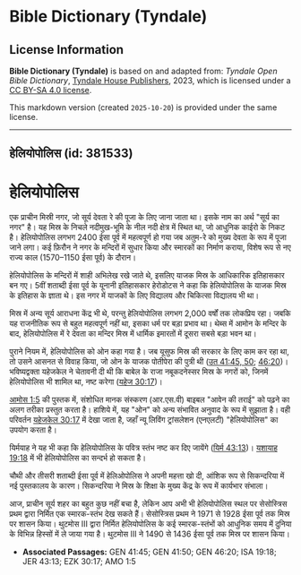 # Bible Dictionary (Tyndale)

## License Information

**Bible Dictionary (Tyndale)** is based on and adapted from: _Tyndale Open Bible Dictionary_, [Tyndale House Publishers](https://tyndaleopenresources.com/), 2023, which is licensed under a [CC BY-SA 4.0 license](https://creativecommons.org/licenses/by-sa/4.0/legalcode.en).

This markdown version (created `2025-10-20`) is provided under the same license.



--------------------------------

## हेलियोपोलिस (id: 381533)

हेलियोपोलिस
===========

एक प्राचीन मिस्री नगर, जो सूर्य देवता रे की पूजा के लिए जाना जाता था। इसके नाम का अर्थ "सूर्य का नगर" है। यह मिस्र के निचले नदीमुख\-भूमि के नील नदी क्षेत्र में स्थित था, जो आधुनिक काईरो के निकट है। हेलियोपोलिस लगभग 2400 ईसा पूर्व में महत्वपूर्ण हो गया जब अतुम\-रे को मुख्य देवता के रूप में पूजा जाने लगा। कई फ़िरौन ने नगर के मन्दिरों में सुधार किया और स्मारकों का निर्माण कराया, विशेष रूप से नए राज्य काल (1570–1150 ईसा पूर्व) के दौरान।

हेलियोपोलिस के मन्दिरों में शाही अभिलेख रखे जाते थे, इसलिए याजक मिस्र के आधिकारिक इतिहासकार बन गए। 5वीं शताब्दी ईसा पूर्व के यूनानी इतिहासकार हेरोडोटस ने कहा कि हेलियोपोलिस के याजक मिस्र के इतिहास के ज्ञाता थे। इस नगर में याजकों के लिए विद्यालय और चिकित्सा विद्यालय भी था।

मिस्र में अन्य सूर्य आराधना केंद्र भी थे, परन्तु हेलियोपोलिस लगभग 2,000 वर्षों तक लोकप्रिय रहा। जबकि यह राजनीतिक रूप से बहुत महत्वपूर्ण नहीं था, इसका धर्म पर बड़ा प्रभाव था। थेब्स में आमोन के मन्दिर के बाद, हेलियोपोलिस में रे देवता का मन्दिर मिस्र में धार्मिक इमारतों में दूसरा सबसे बड़ा भवन था।

पुराने नियम में, हेलियोपोलिस को ओन कहा गया है। जब यूसुफ मिस्र की सरकार के लिए काम कर रहा था, तो उसने आसनत से विवाह किया, जो ओन के याजक पोतीपेरा की पुत्री थी ([उत 41:45, 50](https://ref.ly/Gen41:45,Gen41:50); [46:20](https://ref.ly/Gen46:20))। भविष्यद्वक्ता यहेजकेल ने चेतावनी दी थी कि बाबेल के राजा नबूकदनेस्सर मिस्र के नगरों को, जिनमें हेलियोपोलिस भी शामिल था, नष्ट करेगा ([यहेज 30:17](https://ref.ly/Ezek30:17))।

[आमोस 1:5](https://ref.ly/Amos1:5) की पुस्तक में, संशोधित मानक संस्करण (आर.एस.वी) बाइबल "आवेन की तराई" को पढ़ने का अलग तरीका प्रस्तुत करता है। हाशिये में, यह "ओन" को अन्य संभावित अनुवाद के रूप में सुझाता है। वही परिवर्तन [यहेजकेल 30:17](https://ref.ly/Ezek30:17) में देखा जाता है, जहाँ न्यू लिविंग ट्रांसलेशन (एनएलटी) "हेलियोपोलिस" का उपयोग करता है।

यिर्मयाह ने यह भी कहा कि हेलियोपोलिस के पवित्र स्तंभ नष्ट कर दिए जायेंगे ([यिर्म 43:13](https://ref.ly/Jer43:13))। [यशायाह 19:18](https://ref.ly/Isa19:18) में भी हेलियोपोलिस का सन्दर्भ हो सकता है।

चौथी और तीसरी शताब्दी ईसा पूर्व में हेलिओपोलिस ने अपनी महत्ता खो दी, आंशिक रूप से सिकन्दरिया में नई पुस्तकालय के कारण। सिकन्दरिया ने मिस्र के शिक्षा के मुख्य केंद्र के रूप में कार्यभार संभाला।

आज, प्राचीन सूर्य शहर का बहुत कुछ नहीं बचा है, लेकिन आप अभी भी हेलियोपोलिस स्थल पर सेसोस्त्रिस प्रथम द्वारा निर्मित एक स्मारक\-स्तंभ देख सकते हैं। सेसोस्त्रिस प्रथम ने 1971 से 1928 ईसा पूर्व तक मिस्र पर शासन किया। थुटमोस III द्वारा निर्मित हेलियोपोलिस के कई स्मारक\-स्तंभों को आधुनिक समय में दुनिया के विभिन्न हिस्सों में ले जाया गया है। थुटमोस III ने 1490 से 1436 ईसा पूर्व तक मिस्र पर शासन किया।

* **Associated Passages:** GEN 41:45; GEN 41:50; GEN 46:20; ISA 19:18; JER 43:13; EZK 30:17; AMO 1:5

